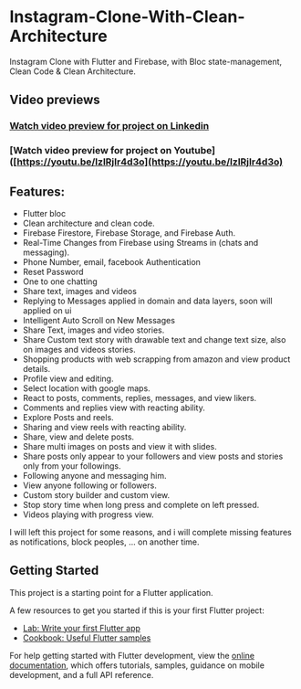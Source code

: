 # Instagram-Clone-With-Clean-Architecture
 Instagram Clone with Flutter and Firebase, with Bloc state-management, Clean Code & Clean Architecture.


## Video previews

### [Watch video preview for project on Linkedin](https://www.linkedin.com/posts/radyhaggag_flutter-bloc-instagram-activity-7031091087498784768-l8jc?utm_source=share&utm_medium=member_desktop)
### [Watch video preview for project on Youtube]([https://youtu.be/lzlRjIr4d3o](https://youtu.be/lzlRjIr4d3o)


## Features:
- Flutter bloc
- Clean architecture and clean code.
- Firebase Firestore, Firebase Storage, and Firebase Auth.
- Real-Time Changes from Firebase using Streams in (chats and messaging).
- Phone Number, email, facebook Authentication
- Reset Password
- One to one chatting
- Share text, images and videos
- Replying to Messages applied in domain and data layers, soon will applied on ui
- Intelligent Auto Scroll on New Messages
- Share Text, images and video stories.
- Share Custom text story with drawable text and change text size, also on images and videos stories.
- Shopping products with web scrapping from amazon and view product details.
- Profile view and editing.
- Select location with google maps.
- React to posts, comments, replies, messages, and view likers.
- Comments and replies view with reacting ability.
- Explore Posts and reels.
- Sharing and view reels with reacting ability.
- Share, view and delete posts.
- Share multi images on posts and view it with slides.
- Share posts only appear to your followers and view posts and stories only from your followings.
- Following anyone and messaging him.
- View anyone following or followers.
- Custom story builder and custom view.
- Stop story time when long press and complete on left pressed.
- Videos playing with progress view.

I will left this project for some reasons, and i will complete missing features as notifications, block peoples, ... on another time.

## Getting Started

This project is a starting point for a Flutter application.

A few resources to get you started if this is your first Flutter project:

- [Lab: Write your first Flutter app](https://docs.flutter.dev/get-started/codelab)
- [Cookbook: Useful Flutter samples](https://docs.flutter.dev/cookbook)

For help getting started with Flutter development, view the
[online documentation](https://docs.flutter.dev/), which offers tutorials,
samples, guidance on mobile development, and a full API reference.
